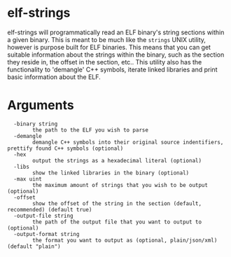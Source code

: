 # elf-strings
elf-strings will programmatically read an ELF binary's string sections within a given binary. This is meant to be much like the `strings` UNIX utility, however is purpose built for ELF binaries. This means that you can get suitable information about the strings within the binary, such as the section they reside in, the offset in the section, etc.. This utility also has the functionality to 'demangle' C++ symbols, iterate linked libraries and print basic information about the ELF.

# Arguments
```
  -binary string
        the path to the ELF you wish to parse
  -demangle
        demangle C++ symbols into their original source indentifiers, prettify found C++ symbols (optional)
  -hex
        output the strings as a hexadecimal literal (optional)
  -libs
        show the linked libraries in the binary (optional)
  -max uint
        the maximum amount of strings that you wish to be output (optional)
  -offset
        show the offset of the string in the section (default, recommended) (default true)
  -output-file string
        the path of the output file that you want to output to (optional)
  -output-format string
        the format you want to output as (optional, plain/json/xml) (default "plain")
```
